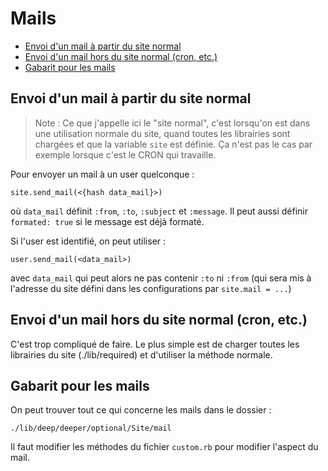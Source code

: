 # Mails

* [Envoi d'un mail à partir du site normal](#envoidunmaildepuislesite)
* [Envoi d'un mail hors du site normal (cron, etc.)](#envoidunmailhorsistenormal)
* [Gabarit pour les mails](#gabaritpourlesmails)

<a name='envoidunmaildepuislesite'></a>

## Envoi d'un mail à partir du site normal

> Note : Ce que j'appelle ici le "site normal", c'est lorsqu'on est dans une utilisation normale du site, quand toutes les librairies sont chargées et que la variable `site` est définie. Ça n'est pas le cas par exemple lorsque c'est le CRON qui travaille.

Pour envoyer un mail à un user quelconque :

    site.send_mail(<{hash data_mail}>)

où `data_mail` définit `:from`, `:to`, `:subject` et `:message`. Il peut aussi définir `formated: true` si le message est déjà formaté.

Si l'user est identifié, on peut utiliser :

    user.send_mail(<data_mail>)

avec `data_mail` qui peut alors ne pas contenir `:to` ni `:from` (qui sera mis à l'adresse du site défini dans les configurations par `site.mail = ...`)

<a name='envoidunmailhorsistenormal'></a>

## Envoi d'un mail hors du site normal (cron, etc.)

C'est trop compliqué de faire. Le plus simple est de charger toutes les librairies du site (./lib/required) et d'utiliser la méthode normale.

<a name='gabaritpourlesmails'></a>

## Gabarit pour les mails

On peut trouver tout ce qui concerne les mails dans le dossier :

    ./lib/deep/deeper/optional/Site/mail

Il faut modifier les méthodes du fichier `custom.rb` pour modifier l'aspect du mail.
